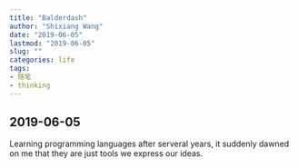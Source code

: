 ```yaml
---
title: "Balderdash"
author: "Shixiang Wang"
date: "2019-06-05"
lastmod: "2019-06-05"
slug: ""
categories: life
tags:
- 随笔
- thinking
---
```


## 2019-06-05

Learning programming languages after serveral years, it suddenly dawned on me that they are just tools we express our ideas.

